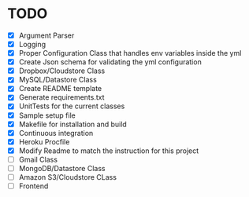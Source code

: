 # TODO
- [X] Argument Parser
- [X] Logging
- [X] Proper Configuration Class that handles env variables inside the yml
- [X] Create Json schema for validating the yml configuration
- [X] Dropbox/Cloudstore Class
- [X] MySQL/Datastore Class
- [X] Create README template
- [X] Generate requirements.txt
- [X] UnitTests for the current classes
- [X] Sample setup file
- [X] Makefile for installation and build
- [X] Continuous integration
- [X] Heroku Procfile
- [X] Modify Readme to match the instruction for this project
- [ ] Gmail Class
- [ ] MongoDB/Datastore Class
- [ ] Amazon S3/Cloudstore CLass
- [ ] Frontend